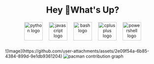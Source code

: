 <h1 align="center">Hey 👋What's Up?</h1>

###

<div align="center">
  <img src="https://skillicons.dev/icons?i=py" height="60" alt="python logo"  />
  <img width="12" />
  <img src="https://cdn.jsdelivr.net/gh/devicons/devicon/icons/javascript/javascript-original.svg" height="60" alt="javascript logo"  />
  <img width="12" />
  <img src="https://cdn.simpleicons.org/gnubash/4EAA25" height="60" alt="bash logo"  />
  <img width="12" />
  <img src="https://cdn.jsdelivr.net/gh/devicons/devicon/icons/cplusplus/cplusplus-original.svg" height="60" alt="cplusplus logo"  />
  <img width="12" />
  <img src="https://skillicons.dev/icons?i=powershell" height="60" alt="powershell logo"  />
</div>

###


###

<picture>
  <source media="(prefers-color-scheme: dark)" srcset="https://raw.githubusercontent.com/default/default/output/pacman-contribution-graph-dark.svg">
  <source media="(prefers-color-scheme: light)" srcset="https://raw.githubusercontent.com/default/default/output/pacman-contribution-graph.svg">
  ![Image](https://github.com/user-attachments/assets/2e09f54a-6b85-4384-899d-9e1db9361204)
  <img alt="pacman contribution graph" src="https://raw.githubusercontent.com/default/default/output/pacman-contribution-graph.svg">
</picture>
